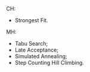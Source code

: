 CH:
- Strongest Fit.

MH:
- Tabu Search;
- Late Acceptance;
- Simulated Annealing;
- Step Counting Hill Climbing.

